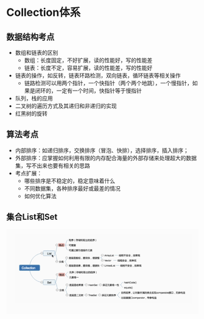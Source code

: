 # Collection体系

## 数据结构考点

* 数组和链表的区别
  * 数组：长度固定，不好扩展，读的性能好，写的性能差
  * 链表：长度不定，容易扩展，读的性能差，写的性能好
* 链表的操作，如反转，链表环路检测，双向链表，循环链表等相关操作
  * 链路检测可以用两个指针，一个快指针（两个两个地跳），一个慢指针，如果是闭环的，一定有一个时间，快指针等于慢指针
* 队列，栈的应用
* 二叉树的遍历方式及其递归和非递归的实现
* 红黑树的旋转

## 算法考点

* 内部排序：如递归排序，交换排序（冒泡、快排），选择排序，插入排序；
* 外部排序：应掌握如何利用有限的内存配合海量的外部存储来处理超大的数据集，写不出来也要有相关的思路
* 考点扩展：
  * 哪些排序是不稳定的，稳定意味着什么
  * 不同数据集，各种排序最好或最差的情况
  * 如何优化算法

## 集合List和Set

![](/体系/1.png)

